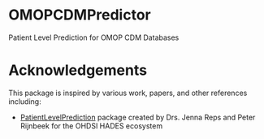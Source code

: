 # OMOPCDMPredictor
Patient Level Prediction for OMOP CDM Databases

# Acknowledgements

This package is inspired by various work, papers, and other references including:

- [PatientLevelPrediction](https://github.com/OHDSI/PatientLevelPrediction) package created by Drs. Jenna Reps and Peter Rijnbeek for the OHDSI HADES ecosystem
